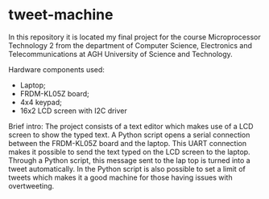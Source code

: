 # tweet-machine
In this repository it is located my final project for the course Microprocessor Technology 2 from the department 
of Computer Science, Electronics and Telecommunications at AGH University of Science and Technology.

Hardware components used:
- Laptop;
- FRDM-KL05Z board;
- 4x4 keypad;
- 16x2 LCD screen with I2C driver

Brief intro:
The project consists of a text editor which makes use of a LCD screen to show the typed text. A Python script 
opens a serial connection between the FRDM-KL05Z board and the laptop. This UART connection makes it possible
to send the text typed on the LCD screen to the laptop. Through a Python script, this message sent to the lap
top is turned into a tweet automatically. In the Python script is also possible to set a limit of tweets which
makes it a good machine for those having issues with overtweeting.
